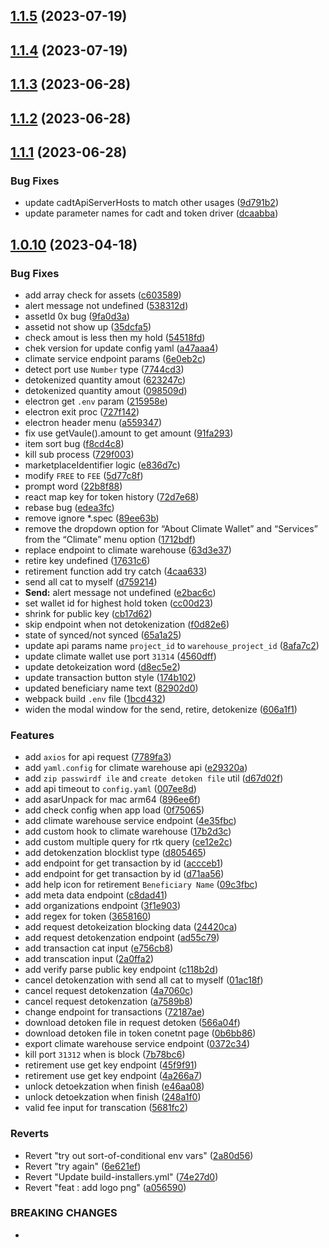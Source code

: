 ## [1.1.5](https://github.com/Chia-Network/Climate-Wallet/compare/1.1.4...1.1.5) (2023-07-19)



## [1.1.4](https://github.com/Chia-Network/Climate-Wallet/compare/1.1.3...1.1.4) (2023-07-19)



## [1.1.3](https://github.com/Chia-Network/Climate-Wallet/compare/1.1.2...1.1.3) (2023-06-28)



## [1.1.2](https://github.com/Chia-Network/Climate-Wallet/compare/1.1.1...1.1.2) (2023-06-28)



## [1.1.1](https://github.com/Chia-Network/Climate-Wallet/compare/1.1.0...1.1.1) (2023-06-28)


### Bug Fixes

* update cadtApiServerHosts to match other usages ([9d791b2](https://github.com/Chia-Network/Climate-Wallet/commit/9d791b2a6d31fdaed095faf6cd2d368c5648fcf9))
* update parameter names for cadt and token driver ([dcaabba](https://github.com/Chia-Network/Climate-Wallet/commit/dcaabbac25c096bf4500449c99d7423ff6d1d60a))



## [1.0.10](https://github.com/Chia-Network/Climate-Wallet/compare/1.0.9...1.0.10) (2023-04-18)


### Bug Fixes

* add array check for assets ([c603589](https://github.com/Chia-Network/Climate-Wallet/commit/c6035894b9927642c378ba5d4f8d9aac5e2643f1))
* alert message not undefined ([538312d](https://github.com/Chia-Network/Climate-Wallet/commit/538312dbf0775014ebd785752ad20a0f91909238))
* assetId 0x bug ([9fa0d3a](https://github.com/Chia-Network/Climate-Wallet/commit/9fa0d3af6d6d6858d680d5379a07f6063131ccdc))
* assetid not show up ([35dcfa5](https://github.com/Chia-Network/Climate-Wallet/commit/35dcfa59befd83165ebd927ae3eb1da9ec78fe1e))
* check amout is less then my hold ([54518fd](https://github.com/Chia-Network/Climate-Wallet/commit/54518fd8a59febb318405360f89a94a33d348049))
* chek version for update config yaml ([a47aaa4](https://github.com/Chia-Network/Climate-Wallet/commit/a47aaa4ed6e9fbbea2e304da9a608718917df4a0))
* climate service endpoint params ([6e0eb2c](https://github.com/Chia-Network/Climate-Wallet/commit/6e0eb2c629527638b47c1f299e68c17367a56e5a))
* detect port use `Number` type ([7744cd3](https://github.com/Chia-Network/Climate-Wallet/commit/7744cd38c9e5709e852bf05d09f4e5481d2279e9))
* detokenized quantity amout ([623247c](https://github.com/Chia-Network/Climate-Wallet/commit/623247ceab6e5aea06532e69c92d73f57b23c3c6))
* detokenized quantity amout ([098509d](https://github.com/Chia-Network/Climate-Wallet/commit/098509d34909ce034b3c1e045db6dfe0fb739234))
* electron  get `.env` param ([215958e](https://github.com/Chia-Network/Climate-Wallet/commit/215958eafcae82472cc8d85fe37e617684d25a12))
* electron exit proc ([727f142](https://github.com/Chia-Network/Climate-Wallet/commit/727f142eb8f5e79c8c3cf9caaf9f522b56219cf4))
* electron header menu ([a559347](https://github.com/Chia-Network/Climate-Wallet/commit/a5593471b5e794e000ecf80cbc9d9f8e4e6ab587))
* fix use getVaule().amount to get amount ([91fa293](https://github.com/Chia-Network/Climate-Wallet/commit/91fa2932af4f6ddc85b5b224f5dc386bd8f30987))
* item sort bug ([f8cd4c8](https://github.com/Chia-Network/Climate-Wallet/commit/f8cd4c8650e77eac780b2827818c84178b7e690a))
* kill sub process ([729f003](https://github.com/Chia-Network/Climate-Wallet/commit/729f003399fd69ccba32f385b88a943786c351a9))
* marketplaceIdentifier logic ([e836d7c](https://github.com/Chia-Network/Climate-Wallet/commit/e836d7c2898b7198a54ac214ee8f3dc495a40069))
* modify `FREE` to `FEE` ([5d77c8f](https://github.com/Chia-Network/Climate-Wallet/commit/5d77c8fe186d8e62f73fed63281892e939622714))
* prompt word ([22b8f88](https://github.com/Chia-Network/Climate-Wallet/commit/22b8f888a8c0c4ed8ba6736488e9087c963558d7))
* react map key for token history ([72d7e68](https://github.com/Chia-Network/Climate-Wallet/commit/72d7e68e6c19c158c9615ad6459454b2c1142765))
* rebase bug ([edea3fc](https://github.com/Chia-Network/Climate-Wallet/commit/edea3fc1c5fda159ed48b036a1014799796207a1))
* remove ignore *.spec ([89ee63b](https://github.com/Chia-Network/Climate-Wallet/commit/89ee63b6ec20065bc534b3f1d1481989cef011e4))
* remove the dropdown option for “About Climate Wallet” and “Services” from the “Climate” menu option ([1712bdf](https://github.com/Chia-Network/Climate-Wallet/commit/1712bdf7bb220fcd88c626bff0b89f558e1f2d2b))
* replace endpoint to climate warehouse ([63d3e37](https://github.com/Chia-Network/Climate-Wallet/commit/63d3e37632292c2aa760be724be6d87c32a467e3))
* retire key undefined ([17631c6](https://github.com/Chia-Network/Climate-Wallet/commit/17631c64f7908e3bf787836a04f1a10c14a2e982))
* retirement function add try catch ([4caa633](https://github.com/Chia-Network/Climate-Wallet/commit/4caa6337c5517dfdcbcab2aee516a91d3fb7b652))
* send all cat to myself ([d759214](https://github.com/Chia-Network/Climate-Wallet/commit/d7592146fda84281b248a6fed325e79462ff5960))
* **Send:** alert message not undefined ([e2bac6c](https://github.com/Chia-Network/Climate-Wallet/commit/e2bac6c5dac28cbc2b3ab21a609ec350a27df947))
* set wallet id for highest hold token ([cc00d23](https://github.com/Chia-Network/Climate-Wallet/commit/cc00d23983a729bf6c25114c12cd13ac2ea1771b))
* shrink for public key ([cb17d62](https://github.com/Chia-Network/Climate-Wallet/commit/cb17d62f963035031bcffe9390c2d62aaaaa4383))
* skip endpoint when not detokenization ([f0d82e6](https://github.com/Chia-Network/Climate-Wallet/commit/f0d82e62bad9a6671594950d3503a09c9f338a8b))
* state of synced/not synced ([65a1a25](https://github.com/Chia-Network/Climate-Wallet/commit/65a1a2589008b71476e4cd6554b71fdfc4d312a4))
* update api params name  `project_id` to `warehouse_project_id` ([8afa7c2](https://github.com/Chia-Network/Climate-Wallet/commit/8afa7c2eb05eac3270202e090e718207b287e623))
* update climate wallet use port `31314` ([4560dff](https://github.com/Chia-Network/Climate-Wallet/commit/4560dffabfc7a7bf6b30e3c925ed03b6e1986a30))
* update detokeization word ([d8ec5e2](https://github.com/Chia-Network/Climate-Wallet/commit/d8ec5e20088e8048398e193e49c14be5a0e96809))
* update transaction button style ([174b102](https://github.com/Chia-Network/Climate-Wallet/commit/174b102b40b5ed3ccbb82b75b7c7da1db59f1dca))
* updated  beneficiary name text ([82902d0](https://github.com/Chia-Network/Climate-Wallet/commit/82902d0157fa1ceb4a4d637d2d3f68daafdbe0e3))
* webpack build `.env` file ([1bcd432](https://github.com/Chia-Network/Climate-Wallet/commit/1bcd4322f7088debed14f5b46a3da6dda0c93ac9))
* widen the modal window for the send, retire, detokenize ([606a1f1](https://github.com/Chia-Network/Climate-Wallet/commit/606a1f1c7ef245b33c8ef5baccd54715c98a84eb))


### Features

* add `axios` for api request ([7789fa3](https://github.com/Chia-Network/Climate-Wallet/commit/7789fa3337a9566204e705ff552a923f8372cda5))
* add `yaml.config` for climate warehouse api ([e29320a](https://github.com/Chia-Network/Climate-Wallet/commit/e29320a61afba0c1317f5d1796053fdb22a77f00))
* add `zip passwirdf ile` and `create detoken file` util ([d67d02f](https://github.com/Chia-Network/Climate-Wallet/commit/d67d02fe326bfb1f930aec3c59c415d21de428b3))
* add api timeout to `config.yaml` ([007ee8d](https://github.com/Chia-Network/Climate-Wallet/commit/007ee8d788b8d7ce2956db2f4381e40ba84da8f1))
* add asarUnpack for mac arm64 ([896ee6f](https://github.com/Chia-Network/Climate-Wallet/commit/896ee6ff13df4ba0cab40b068b516b1440ddf94b))
* add check config when app load ([0f75065](https://github.com/Chia-Network/Climate-Wallet/commit/0f75065347d56b24692afd65067b79c6420e4a63))
* add climate warehouse service endpoint ([4e35fbc](https://github.com/Chia-Network/Climate-Wallet/commit/4e35fbcccd0ee097674f4ae901cd65347fce801e))
* add custom hook to climate warehouse ([17b2d3c](https://github.com/Chia-Network/Climate-Wallet/commit/17b2d3c0b828b6aebeedafaeae2eb007baed81b0))
* add custom multiple query for rtk query ([ce12e2c](https://github.com/Chia-Network/Climate-Wallet/commit/ce12e2c3156050eff624199f19665a0b13ea50cc))
* add detokenzation blocklist type ([d805465](https://github.com/Chia-Network/Climate-Wallet/commit/d8054650908164e3a5874ac53e967863cf456a26))
* add endpoint for get transaction by id ([accceb1](https://github.com/Chia-Network/Climate-Wallet/commit/accceb1f573c13aba03f56809b677d28191502a8))
* add endpoint for get transaction by id ([d71aa56](https://github.com/Chia-Network/Climate-Wallet/commit/d71aa56e44679d9a08740431e55bd5b057239354))
* add help icon for retirement `Beneficiary Name` ([09c3fbc](https://github.com/Chia-Network/Climate-Wallet/commit/09c3fbce411dfd70cac5fa0ce67080fcff358196))
* add meta data endpoint ([c8dad41](https://github.com/Chia-Network/Climate-Wallet/commit/c8dad41b292cac7e0b5fd4450573e9cbeeea9b76))
* add organizations endpoint ([3f1e903](https://github.com/Chia-Network/Climate-Wallet/commit/3f1e903e68f679ac1976ab8a99eaa0d94c6d5092))
* add regex for token ([3658160](https://github.com/Chia-Network/Climate-Wallet/commit/3658160929fa6abe95fda624b6c2b9edb97fc7ac))
* add request detokeization blocking data ([24420ca](https://github.com/Chia-Network/Climate-Wallet/commit/24420caee797803afbf6ccc678b2d5f7434c8f54))
* add request detokenzation endpoint ([ad55c79](https://github.com/Chia-Network/Climate-Wallet/commit/ad55c79ded212829c82fdda0a4e4159e7015c3b7))
* add transaction cat input ([e756cb8](https://github.com/Chia-Network/Climate-Wallet/commit/e756cb8c18159d73a1d1b40cc21b0e07c6896183))
* add transcation input ([2a0ffa2](https://github.com/Chia-Network/Climate-Wallet/commit/2a0ffa2407ab5fd49c03657cddb268cf5bb8e2a6))
* add verify parse public key endpoint ([c118b2d](https://github.com/Chia-Network/Climate-Wallet/commit/c118b2d2703becdd15ab1f5e76b08cc71ce2b6d8))
* cancel detokenzation with send all cat to myself ([01ac18f](https://github.com/Chia-Network/Climate-Wallet/commit/01ac18fbd41ba68ef9ad2abd2ea70c76a53fa7b5))
* cancel request detokenzation ([4a7060c](https://github.com/Chia-Network/Climate-Wallet/commit/4a7060c10b2fbf3303a46c0dbc05ec6a59feeabc))
* cancel request detokenzation ([a7589b8](https://github.com/Chia-Network/Climate-Wallet/commit/a7589b8703cd0c5d3d6e20d0d5ac5eb77a6a8a3f))
* change endpoint for transactions ([72187ae](https://github.com/Chia-Network/Climate-Wallet/commit/72187ae34f11830dc8d806ddb1cc74280397c2fe))
* download  detoken file in request detoken ([566a04f](https://github.com/Chia-Network/Climate-Wallet/commit/566a04f52cf1f20ec1300e301b13a79a96976aa9))
* download  detoken file in token conetnt page ([0b6bb86](https://github.com/Chia-Network/Climate-Wallet/commit/0b6bb863a4a5de7e85131550d55fa30988f47c6c))
* export climate warehouse service endpoint ([0372c34](https://github.com/Chia-Network/Climate-Wallet/commit/0372c3435acd2edbea148577c2fc21d86c381747))
* kill port `31312` when is block ([7b78bc6](https://github.com/Chia-Network/Climate-Wallet/commit/7b78bc6ee3eaf9ea96979cd2b44b8bf1b32c2e14))
* retirement use get key endpoint ([45f9f91](https://github.com/Chia-Network/Climate-Wallet/commit/45f9f9164a68119165a0ff6dea624dba0961f5c0))
* retirement use get key endpoint ([4a266a7](https://github.com/Chia-Network/Climate-Wallet/commit/4a266a727a8a780152af6894bc0bf18b0b775fea))
* unlock detoekzation when finish ([e46aa08](https://github.com/Chia-Network/Climate-Wallet/commit/e46aa086fdaf72e0f44c36feb0a3b2f02b75c025))
* unlock detoekzation when finish ([248a1f0](https://github.com/Chia-Network/Climate-Wallet/commit/248a1f06a16a73682e858b1338010d454d30fd49))
* valid  fee input for transcation ([5681fc2](https://github.com/Chia-Network/Climate-Wallet/commit/5681fc27160bdf56fc84e195f3a83d498ae5ba16))


### Reverts

* Revert "try out sort-of-conditional env vars" ([2a80d56](https://github.com/Chia-Network/Climate-Wallet/commit/2a80d561137abbd3622364fcb8045535c58d0d12))
* Revert "try again" ([6e621ef](https://github.com/Chia-Network/Climate-Wallet/commit/6e621ef386e4753cf8b3374802ad341a00ff2548))
* Revert "Update build-installers.yml" ([74e27d0](https://github.com/Chia-Network/Climate-Wallet/commit/74e27d0e6ef573c694fd9919b02728d045387b71))
* Revert "feat : add logo png" ([a056590](https://github.com/Chia-Network/Climate-Wallet/commit/a0565901acbe2969ff4844d82276b3527581885d))


### BREAKING CHANGES

* 



